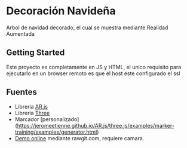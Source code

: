 # Decoración Navideña 

Arbol de navidad decorado, el cual se muestra mediante Realidad Aumentada

## Getting Started

Este proyecto es completamente en JS y HTML, el unico requisito para ejecutarlo en un browser remoto es que el host este configurado el ssl

## Fuentes 

* Libreria [AR.js](https://github.com/jeromeetienne/AR.js) 
* Libreria [Three](https://threejs.org)
* Marcador [personalizado] (https://jeromeetienne.github.io/AR.js/three.js/examples/marker-training/examples/generator.html)
* [Demo online](https://goo.gl/DNtFT1) mediante rawgit.com, requiere camara.
